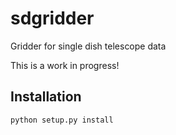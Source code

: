 # sdgridder
Gridder for single dish telescope data

This is a work in progress!

## Installation
```bash
python setup.py install
```
